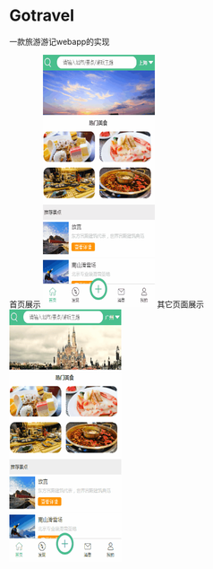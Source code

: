 # Gotravel
一款旅游游记webapp的实现

首页展示
<img src="https://github.com/Ciketoom/eshop-pic/blob/master/travel/shouye.gif" width="200" height="450" alt="项目首页模块"/>
其它页面展示
<img src="https://github.com/Ciketoom/eshop-pic/blob/master/travel/qita.gif" width="200" height="450" alt="项目其它页面模块"/>

